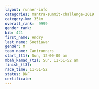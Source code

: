 ```yaml
---
layout: runner-info 
categories: mantra-summit-challenge-2019 
category-km: 35km 
overall_rank:  9999
gender_rank: 
bib: 421
first_name: Andry
last_name: Soetiawan
gender: M
team_name: Canirunners
start_(t1): Sun, 12-00-00 am
mbah_kamad_(t2): Sun, 11-51-52 am
finish_(t3): 
race_time: 11-51-52
status: DNF
certificate: 
---
```

